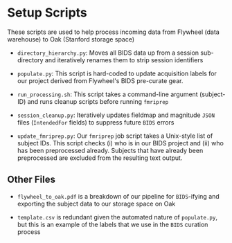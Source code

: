 # Setup Scripts

These scripts are used to help process incoming data from Flywheel (data warehouse) to Oak (Stanford storage space)

* `directory_hierarchy.py`: Moves all BIDS data up from a session sub-directory and iteratively renames them to strip session identifiers
  
* `populate.py`: This script is hard-coded to update acquisition labels for our project derived from Flywheel's BIDS pre-curate gear.

* `run_processing.sh`: This script takes a command-line argument (subject-ID) and runs cleanup scripts before running `fmriprep`
  
* `session_cleanup.py`: Iteratively updates fieldmap and magnitude `JSON` files (`IntendedFor` fields) to suppress future `BIDS` errors
  
* `update_fmriprep.py`: Our `fmriprep` job script takes a Unix-style list of subject IDs. This script checks (i) who is in our BIDS project and (ii) who has been preprocessed already. Subjects that have already been preprocessed are excluded from the resulting text output.


## Other Files

* `flywheel_to_oak.pdf` is a breakdown of our pipeline for `BIDS`-ifying and exporting the subject data to our storage space on Oak

* `template.csv` is redundant given the automated nature of `populate.py`, but this is an example of the labels that we use in the `BIDS` curation process